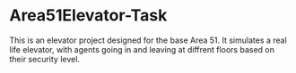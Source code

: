 # Area51Elevator-Task
This is an elevator project designed for the base Area 51. It simulates a real life elevator, with agents going in and leaving at diffrent floors based on their security level.
